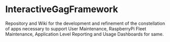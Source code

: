 # InteractiveGagFramework
Repository and Wiki for the development and refinement of the constellation of apps necessary to support User Maintenance, RaspberryPi Fleet Maintenance, Application Level Reporting and Usage Dashboards for same.  
